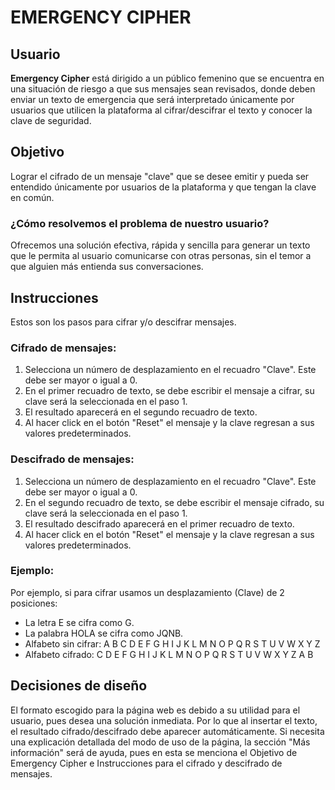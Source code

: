 # EMERGENCY CIPHER

## Usuario 
**Emergency Cipher** está dirigido a un público femenino que se encuentra en una situación de riesgo a que sus mensajes sean revisados, donde deben enviar un texto de emergencia que será interpretado únicamente por usuarios que utilicen la plataforma al cifrar/descifrar el texto y conocer la clave de seguridad.

## Objetivo
Lograr el cifrado de un mensaje "clave" que se desee emitir y pueda ser entendido únicamente por usuarios de la plataforma y que tengan la clave en común.

### ¿Cómo resolvemos el problema de nuestro usuario?
Ofrecemos una solución efectiva, rápida y sencilla para generar un texto que le permita al usuario comunicarse con otras personas, sin el temor a que alguien más entienda sus conversaciones.

## Instrucciones
Estos son los pasos para cifrar y/o descifrar mensajes.

### Cifrado de mensajes:
1. Selecciona un número de desplazamiento en el recuadro "Clave". Este debe ser mayor o igual a 0.
2. En el primer recuadro de texto, se debe escribir el mensaje a cifrar, su clave será la seleccionada en el paso 1. 
3. El resultado aparecerá en el segundo recuadro de texto.
4. Al hacer click en el botón "Reset" el mensaje y la clave regresan a sus valores predeterminados.

### Descifrado de mensajes:
1. Selecciona un número de desplazamiento en el recuadro "Clave". Este debe ser mayor o igual a 0.
2. En el segundo recuadro de texto, se debe escribir el mensaje cifrado, su clave será la seleccionada en el paso 1. 
3. El resultado descifrado aparecerá en el primer recuadro de texto.
4. Al hacer click en el botón "Reset" el mensaje y la clave regresan a sus valores predeterminados.

### Ejemplo:
Por ejemplo, si para cifrar usamos un desplazamiento (Clave) de 2 posiciones:

- La letra E se cifra como G.
- La palabra HOLA se cifra como JQNB.
- Alfabeto sin cifrar: A B C D E F G H I J K L M N O P Q R S T U V W X Y Z
- Alfabeto cifrado: C D E F G H I J K L M N O P Q R S T U V W X Y Z A B 


## Decisiones de diseño
El formato escogido para la página web es debido a su utilidad para el usuario, pues desea una solución inmediata. Por lo que al insertar el texto, el resultado cifrado/descifrado debe aparecer automáticamente.
Si necesita una explicación detallada del modo de uso de la página, la sección "Más información" será de ayuda, pues en esta se menciona el Objetivo de Emergency Cipher e Instrucciones para el cifrado y descifrado de mensajes.



